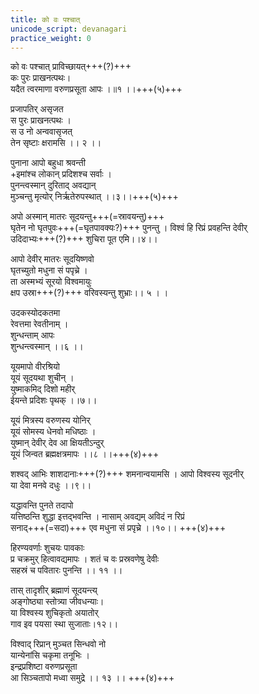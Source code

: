 ```yaml
---
title: को वः पश्चात्
unicode_script: devanagari
practice_weight: 0
---
```


को वः पश्चात् प्राविच्छायत्+++(?)+++  
कः पुरः प्राखनत्पथः।  
यदैत त्वरमाणा वरुणप्रसूता आपः ।॥१ ।।+++(५)+++

प्रजापतिर् असृजत  
स पुरः प्राखनत्पथः ।  
स उ नो अन्ववासृजत्  
तेन सृष्टाः क्षरामसि ।। २ ।।

पुनाना आपो बहुधा श्रवन्ती  
+इमांश्च लोकान् प्रदिशश्च सर्वाः ।  
पुनन्त्वस्मान् दुरिताद् अवद्यान्  
मुञ्चन्तु मृत्योर् निर्ऋतेरुपस्थात् ।।३।।+++(५)+++

अपो अस्मान् मातरः सूदयन्तु+++(=स्रावयन्तु)+++  
घृतेन नो घृतपुवः+++(=घृतपावक्यः?)+++ पुनन्तु ।
विश्वं हि रिप्रं प्रवहन्ति देवीर्  
उदिदाभ्यः+++(?)+++ शुचिरा पूत एमि।।४।।

आपो देवीर् मातरः सूदयिष्णवो  
घृतच्युतो मधुना सं पपृच्रे ।  
ता अस्मभ्यं सूरयो विश्वमायुः  
क्षप उस्रा+++(?)+++ वरिवस्यन्तु शुभ्राः।। ५ । ।

उदकस्योदकतमा  
रेवत्तमा रेवतीनाम् ।  
शुन्धन्ताम् आपः  
शुन्धन्त्वस्मान् ।।६ ।।

यूयमापो वीरश्रियो  
यूयं सूदयथा शुचीन् ।  
युष्माकमिद् दिशो महीर्  
ईयन्ते प्रदिशः पृथक् ।।७।।

यूयं मित्रस्य वरुणस्य योनिर्  
यूयं सोमस्य धेनवो मधिष्ठाः ।  
युष्मान् देवीर् देव आ क्षियतीऽन्दुर्  
यूयं जिन्वत ब्रह्मक्षत्रमापः ।।८ ।।+++(४)+++

शश्वद् आभिः शाशदानाः+++(?)+++ शमनान्वयामसि ।
आपो विश्वस्य सूदनीर्  
या देवा मनवे दधुः ।।९।।

यद्धावन्ति पुनते तदापो  
यत्तिष्ठन्ति शुद्धा इत्तद्भवन्ति ।
नासाम् अवद्यम् अविदं न रिप्रं  
सनाद्+++(=सदा)+++ एव मधुना सं प्रपृच्रे ।।१०।। +++(४)+++

हिरण्यवर्णाः शुचयः पावकाः  
प्र चक्रमुर् हित्वावद्यमापः ।
शतं च वः प्रस्रवणेषु देवीः  
सहस्रं च पवितारः पुनन्ति ।। ११ ।।

तास् तादृशीर् ब्रह्माणं सूदयन्त्य्  
अङ्गोष्ठ्या स्तोत्र्या जीवधन्याः।  
या विश्वस्य शुचिकृतो अयातोर्  
गाव इव पयसा स्था सुजाताः।१२।।

विश्वाद् रिप्रान् मुञ्चत सिन्धवो नो  
यान्येनांसि चकृमा तनूभिः ।  
इन्द्रप्रशिष्टा वरुणप्रसूता  
आ सिञ्चतापो मध्वा समुद्रे ।। १३ ।। +++(४)+++